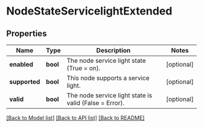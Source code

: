 # NodeStateServicelightExtended

## Properties
Name | Type | Description | Notes
------------ | ------------- | ------------- | -------------
**enabled** | **bool** | The node service light state (True &#x3D; on). | [optional] 
**supported** | **bool** | This node supports a service light. | [optional] 
**valid** | **bool** | The node service light state is valid (False &#x3D; Error). | [optional] 

[[Back to Model list]](../README.md#documentation-for-models) [[Back to API list]](../README.md#documentation-for-api-endpoints) [[Back to README]](../README.md)


